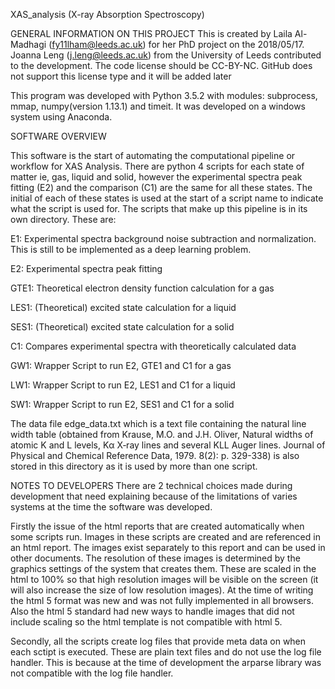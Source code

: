 XAS_analysis (X-ray Absorption Spectroscopy)

GENERAL INFORMATION ON THIS PROJECT
This is created by Laila Al-Madhagi (fy11lham@leeds.ac.uk) for her PhD project on the 2018/05/17. Joanna Leng (j.leng@leeds.ac.uk) from the University of Leeds contributed to the development. The code license should be CC-BY-NC. GitHub does not support this license type and it will be added later

This program was developed with Python 3.5.2 with modules: subprocess, mmap, numpy(version 1.13.1) and timeit. It was developed on a windows system using Anaconda.

SOFTWARE OVERVIEW

This software is the start of automating the computational pipeline or workflow for XAS Analysis. There are python 4 scripts for each state of matter ie, gas, liquid and solid, however the experimental spectra peak fitting (E2) and the comparison (C1) are the same for all these states. The initial of each of these states is used at the start of a script name to indicate what the script is used for. The scripts that make up this pipeline is in its own directory. These are:

E1: Experimental spectra background noise subtraction and normalization. This is still to be implemented as a deep learning problem.

E2: Experimental spectra peak fitting

GTE1: Theoretical electron density function calculation for a gas

LES1: (Theoretical) excited state calculation for a liquid

SES1: (Theoretical) excited state calculation for a solid

C1:  Compares experimental spectra with theoretically calculated data

GW1:  Wrapper Script to run E2, GTE1 and C1 for a gas

LW1:  Wrapper Script to run E2, LES1 and C1 for a liquid

SW1:  Wrapper Script to run E2, SES1 and C1 for a solid


The data file edge_data.txt which is a text file containing the natural line width table (obtained from Krause, M.O. and J.H. Oliver, Natural widths of atomic K and L levels, Kα X‐ray lines and several KLL Auger lines. Journal of Physical and Chemical Reference Data, 1979. 8(2): p. 329-338) is also stored in this directory as it is used by more than one script.

NOTES TO DEVELOPERS
There are 2 technical choices made during development that need explaining because of the limitations of varies systems at the time the software was developed.

Firstly the issue of the html reports that are created automatically when some scripts run. Images in these scripts are created and are referenced in an html report. The images exist separately to this report and can be used in other documents. The resolution of these images is determined by the graphics settings of the system that creates them. These are scaled in the html to 100% so that high resolution images will be visible on the screen (it will also increase the size of low resolution images). At the time of writing the html 5 format was new and was not fully implemented in all browsers. Also the html 5 standard had new ways to handle images that did not include scaling so the html template is not compatible with html 5.

Secondly, all the scripts create log files that provide meta data on when each sctipt is executed. These are plain text files and do not use the log file handler. This is because at the time of development the arparse library was not compatible with the log file handler.








